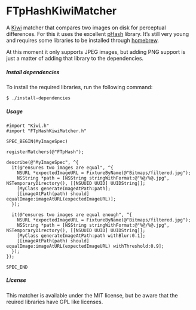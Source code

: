 # FTpHashKiwiMatcher

A [Kiwi](https://github.com/allending/Kiwi) matcher that compares two images on
disk for perceptual differences. For this it uses the excellent
[pHash](http://phash.org) library. It’s still very young and requires some
libraries to be installed through [homebrew](https://github.com/mxcl/homebrew).

At this moment it only supports JPEG images, but adding PNG support is just a
matter of adding that library to the dependencies.

##### Install dependencies

To install the required libraries, run the following command:

    $ ./install-dependencies

##### Usage

```objc
#import "Kiwi.h"
#import "FTpHashKiwiMatcher.h"

SPEC_BEGIN(MyImageSpec)

registerMatchers(@"FTpHash");

describe(@"MyImageSpec", ^{
  it(@"ensures two images are equal", ^{
    NSURL *expectedImageURL = FixtureByName(@"Bitmaps/filtered.jpg");
    NSString *path = [NSString stringWithFormat:@"%@/%@.jpg", NSTemporaryDirectory(), [[NSUUID UUID] UUIDString]];
    [MyClass generateImageAtPath:path];
    [[imageAtPath(path) should] equalImage:imageAtURL(expectedImageURL)];
  });

  it(@"ensures two images are equal enough", ^{
    NSURL *expectedImageURL = FixtureByName(@"Bitmaps/filtered.jpg");
    NSString *path = [NSString stringWithFormat:@"%@/%@.jpg", NSTemporaryDirectory(), [[NSUUID UUID] UUIDString]];
    [MyClass generateImageAtPath:path withBlur:0.1];
    [[imageAtPath(path) should] equalImage:imageAtURL(expectedImageURL) withThreshold:0.9];
  });
});

SPEC_END
```

##### License

This matcher is available under the MIT license, but be aware that the reuired
libraries have GPL like licenses.
